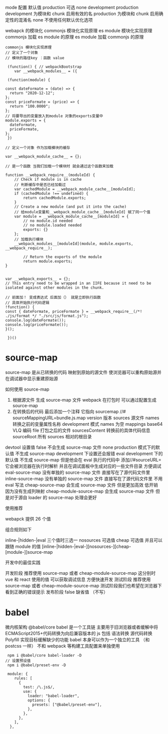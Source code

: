mode 配置
默认值 production
可选 none development production
development 为模块和 chunk 启用有效的名
production 为模块和 chunk 启用确定性的混淆名
none 不使用任何默认优化选项

webapck 的模块化
commonjs 模块化实现原理
es module 模块化实现原理
commonjs 加载 es module 的原理
es module 加载 commonjs 的原理

```
commonjs 模块化实现原理
// 定义了一个对象
// 模块的路径key ：函数 value

 (function() { // webpackBootstrap
	var __webpack_modules__ = ({

 (function(module) {

const dateFormate = (date) => {
  return "2020-12-12";
};
const priceFormate = (price) => {
  return "100.0000";
};
// 将要导出的变量放入到module 对象的exports变量中
module.exports = {
  dateFormate,
  priceFormate,
};
 })

// 定义一个对象 作为加载模块的缓存

var __webpack_module_cache__ = {};

// 是一个函数 当我们加载一个模块时 就会通过这个函数来加载

function __webpack_require__(moduleId) {
    // Check if module is in cache
    // 判断缓存中是否已经加载过
    var cachedModule = __webpack_module_cache__[moduleId];
    if (cachedModule !== undefined) {
        return cachedModule.exports;
    }
    // Create a new module (and put it into the cache)
    // 给module变量和__webpack_module_cache__[moduleId] 赋了同一个值
    var module = __webpack_module_cache__[moduleId] = {
        // no module.id needed
        // no module.loaded needed
        exports: {}
    };
    // 加载执行模块
    __webpack_modules__[moduleId](module, module.exports, __webpack_require__);

        // Return the exports of the module
        return module.exports;
}


var __webpack_exports__ = {};
// This entry need to be wrapped in an IIFE because it need to be isolated against other modules in the chunk.

// 前面加！ 变成表达式 后面加（） 就是立即执行函数
// 具体开始执行代码逻辑
!function() {
const { dateFormate, priceFormate } = __webpack_require__(/*! ./js/format */ "./src/js/format.js");
console.log(dateFormate());
console.log(priceFormate());
}();

 })()
```

# source-map

source-map 是从已转换的代码 映射到原始的源文件
使浏览器可以重构原始源并在调试器中显示重建原始源

如何使用 source-map

1. 根据源文件 生成 source-map 文件 webpack 在打包时 可以通过配置生成 source-map
2. 在转换后的代码 最后添加一个注释 它指向 sourcemap //# sourceMappingURL=bundle.js.map
   version 版本
   sources 源文件
   names 转换之前的变量属性名称 development 模式 names 为空
   mappings base64 VLQ 编码
   file 打包之后的文件
   sourcesContent 转换前的具体代码信息
   sourceRoot 所有 sources 相对的根目录

devtool 设置值
false 不会生成 source-map 文件
none production 模式下的默认值 不生成 source-map development 下设置还会报错
eval development 下的默认值 不生成 source-map
但是他会在 eval 执行的代码中 添加//#sourceURL=
它会被浏览器在执行时解析 并且在调试面板中生成对应的一些文件目录 方便调试
eval-source-map 没有单独的 source-map 文件 直接写在了源代码文件里
inline-source-map 没有单独的 source-map 文件 直接写在了源代码文件里 不用 eval 写法
cheap-source-map 会生成 source-map 文件 但是更加高效 低开销 因为没有生成列映射
cheap-module-source-map 会生成 source-map 文件 但是对于源自 loader 的 source-map 处理会更好

使用推荐

webapck 提供 26 个值

组合规则如下

inline-|hidden-|eval 三个值时三选一
nosources 可选值
cheap 可选值 并且可以跟随 module 的值
[inline-|hidden-|eval-][nosources-][cheap-[module-]]source-map

开发中的最佳实践

开发阶段 推荐使用 source-map 或者 cheap-module-source-map
这分别时 vue 和 react 使用的值 可以获取调试信息 方便快速开发
测试阶段 推荐使用 source-map 或者 cheap-module-source-map
测试阶段我们也希望在浏览器下看到正确的错误提示
发布阶段 false 缺省值 （不写）

# babel

微内核架构 @babel/core
babel 是一个工具链 主要用于旧浏览器或者缓解中将 ECMAScript2015+代码转换为向后兼容版本的 js
包括 语法转换 源代码转换 Polyfill 实现目标缓解缺少的功能
babel 本身可以作为一个独立的工具 （和 postcss 一样） 不和 webpack 等构建工具配置来单独使用

```
 npm i @babel/core babel-loader -D
// 设置预设值
 npm i @babel/preset-env -D
```

```
 module: {
    rules: [
      {
        test: /\.js$/,
        use: {
          loader: "babel-loader",
          options: {
            presets: ["@babel/preset-env"],
          },
        },
      },
    ],
  },

```

